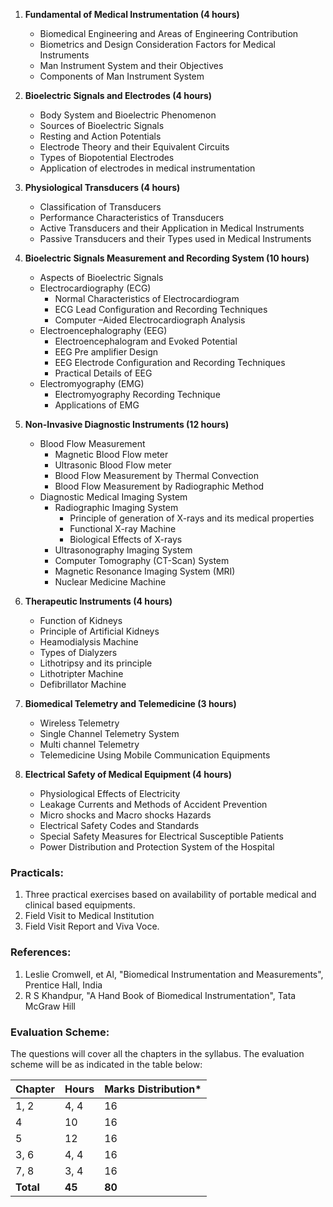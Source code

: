 1. **Fundamental of Medical Instrumentation (4 hours)**
    * Biomedical Engineering and Areas of Engineering Contribution
    * Biometrics and Design Consideration Factors for Medical Instruments
    * Man Instrument System and their Objectives
    * Components of Man Instrument System

2. **Bioelectric Signals and Electrodes (4 hours)**
    * Body System and Bioelectric Phenomenon
    * Sources of Bioelectric Signals
    * Resting and Action Potentials
    * Electrode Theory and their Equivalent Circuits
    * Types of Biopotential Electrodes
    * Application of electrodes in medical instrumentation

3. **Physiological Transducers (4 hours)**
    * Classification of Transducers
    * Performance Characteristics of Transducers
    * Active Transducers and their Application in Medical Instruments
    * Passive Transducers and their Types used in Medical Instruments

4. **Bioelectric Signals Measurement and Recording System (10 hours)**
    * Aspects of Bioelectric Signals
    * Electrocardiography (ECG)
        * Normal Characteristics of Electrocardiogram
        * ECG Lead Configuration and Recording Techniques
        * Computer –Aided Electrocardiograph Analysis
    * Electroencephalography (EEG)
        * Electroencephalogram and Evoked Potential
        * EEG Pre amplifier Design
        * EEG Electrode Configuration and Recording Techniques
        * Practical Details of EEG
    * Electromyography (EMG)
        * Electromyography Recording Technique
        * Applications of EMG

5. **Non-Invasive Diagnostic Instruments (12 hours)**
    * Blood Flow Measurement
        * Magnetic Blood Flow meter
        * Ultrasonic Blood Flow meter
        * Blood Flow Measurement by Thermal Convection
        * Blood Flow Measurement by Radiographic Method
    * Diagnostic Medical Imaging System
        * Radiographic Imaging System
            * Principle of generation of X-rays and its medical properties
            * Functional X-ray Machine
            * Biological Effects of X-rays
        * Ultrasonography Imaging System
        * Computer Tomography (CT-Scan) System
        * Magnetic Resonance Imaging System (MRI)
        * Nuclear Medicine Machine

6. **Therapeutic Instruments (4 hours)**
    * Function of Kidneys
    * Principle of Artificial Kidneys
    * Heamodialysis Machine
    * Types of Dialyzers
    * Lithotripsy and its principle
    * Lithotripter Machine
    * Defibrillator Machine

7. **Biomedical Telemetry and Telemedicine (3 hours)**
    * Wireless Telemetry
    * Single Channel Telemetry System
    * Multi channel Telemetry
    * Telemedicine Using Mobile Communication Equipments

8. **Electrical Safety of Medical Equipment (4 hours)**
    * Physiological Effects of Electricity
    * Leakage Currents and Methods of Accident Prevention
    * Micro shocks and Macro shocks Hazards
    * Electrical Safety Codes and Standards
    * Special Safety Measures for Electrical Susceptible Patients
    * Power Distribution and Protection System of the Hospital

### Practicals:

1. Three practical exercises based on availability of portable medical and clinical based equipments.
2. Field Visit to Medical Institution
3. Field Visit Report and Viva Voce.

### References:

1. Leslie Cromwell, et Al, "Biomedical Instrumentation and Measurements", Prentice Hall, India
2. R S Khandpur, "A Hand Book of Biomedical Instrumentation", Tata McGraw Hill

### Evaluation Scheme:

The questions will cover all the chapters in the syllabus. The evaluation scheme will be as indicated in the table below:

| Chapter   | Hours  | Marks Distribution* |
| --------- | ------ | ------------------- |
| 1, 2      | 4, 4   | 16                  |
| 4         | 10     | 16                  |
| 5         | 12     | 16                  |
| 3, 6      | 4, 4   | 16                  |
| 7, 8      | 3, 4   | 16                  |
| **Total** | **45** | **80**              |

